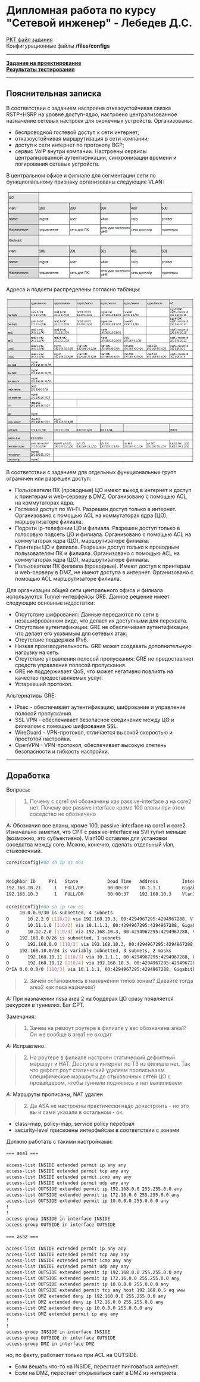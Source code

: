 # Дипломная работа по курсу "Сетевой инженер" - Лебедев Д.С.

[PKT файл задания](files/DIP.NTW26.pkt)  
Конфигурационные файлы **/files/configs**

---
**[Задание на проектирование](README.md)**  
**[Результаты тестирования](DIP.NTW26.02.TEST.md)**

---
## Пояснительная записка

В соответствии с заданием настроена отказоустойчивая связка RSTP+HSRP на уровне доступ-ядро, настроено централизованное назначение сетевых настроек для оконечных устройств.
Организованы:
- беспроводной гостевой доступ к сети интернет;
- отказоустойчивая маршрутизация в сети компании;
- доступ к сети интернет по протоколу BGP;
- сервис VoIP внутри компании.
Настроены сервисы централизованной аутентификации, синхронизации времени и логирования сетевых устройств.

В центральном офисе и филиале для сегментации сети по функциональному признаку организованы следующие VLAN:

![](_att/02.dip.pz00.png)

Адреса и подсети распределены согласно таблицы: 

![](_att/02.dip.pz01.png)

В соответствии с заданием для отдельных функциональных групп ограничен или разрешен доступ:
- Пользователи ПК (проводные) ЦО имеют выход в интернет и доступ к принтерам и web-серверу в DMZ. Организовано с помощью ACL на коммутаторах ядра.
- Гостевой доступ по Wi-Fi. Разрешен доступ только в интернет. Организовано с помощью ACL на коммутаторах ядра (ЦО), маршрутизаторе филиала.
- Подсети ip-телефонии ЦО и филиала. Разрешен доступ только в голосовую подсеть ЦО и филиала. Организовано с помощью ACL на коммутаторах ядра (ЦО), маршрутизаторе филиала.
- Принтеры ЦО и филиала. Разрешен доступ только к проводным пользователям ПК и филиала. Организовано с помощью ACL на коммутаторах ядра (ЦО), маршрутизаторе филиала.
- Пользователи ПК филиала (проводные). Имеют доступ к принтерам и web-серверу в DMZ, не имеют доступа в интернет. Организовано с помощью ACL маршрутизаторе филиала.

Для организации общей сети центрального офиса и филиала используются Tunnel-интерфейсы GRE. Данное решение имеет следующие основные недостатки:

- Отсутствие шифрования: Данные передаются по сети в незашифрованном виде, что делает их доступными для перехвата.
- Отсутствие аутентификации: GRE не обеспечивает аутентификации, что делает его уязвимым для сетевых атак.
- Отсутствие поддержки IPv6.
- Низкая производительность. GRE может создавать дополнительную нагрузку на сеть.
- Отсутствие управления полосой пропускания: GRE не предоставляет средств управления полосой пропускания.
- GRE не поддерживает QoS, что может негативно повлиять на качество предоставляемых услуг.
- Устаревший протокол.

Альтернативы GRE:

* IPsec - обеспечивает аутентификацию, шифрование и управление полосой пропускания.
* SSL VPN - обеспечивает безопасное соединение между ЦО и филиалом с помощью шифрования SSL.
* WireGuard - VPN-протокол, отличается высокой скоростью и простотой настройки.
* OpenVPN - VPN-протокол, обеспечивает высокую степень безопасности и гибкость настройки.


---
## Доработка

Вопросы:

> 1. Почему с core1 svi обозначены как passive-interface а на core2 нет. Почему все passive interface кроме 100 вланы при этом соседство не обозначено

*A:* Обозначил все вланы, кроме 100, passive-interface на core1 и core2. Изначально заметил, что CPT с passive-interface на SVI тупит меньше (возможно, это субъективно). Vlan100 оставлен для установки соседства между core. Можно, конечно, сделать отдельный vlan, стыковочный.

```sh
core1(config)#do sh ip os nei


Neighbor ID     Pri   State           Dead Time   Address         Interface
192.168.10.21     1   FULL/DR         00:00:37    10.1.1.1        GigabitEthernet0/1  //asa1
192.168.10.3      1   FULL/DR         00:00:37    192.168.10.3    Vlan100             //core2

core1(config)#do sh ip rou os
     10.0.0.0/30 is subnetted, 4 subnets
O       10.2.2.0 [110/2] via 192.168.10.3, 00:4294967295:4294967288, Vlan100
O       10.11.1.0 [110/2] via 10.1.1.1, 00:4294967295:4294967288, GigabitEthernet0/1
O       10.12.2.0 [110/3] via 192.168.10.3, 00:4294967295:4294967288, Vlan100
     192.168.0.0/26 is subnetted, 1 subnets
O       192.168.0.0 [110/3] via 192.168.10.3, 00:4294967295:4294967288, Vlan100
     192.168.10.0/24 is variably subnetted, 3 subnets, 2 masks
O       192.168.10.11 [110/3] via 10.1.1.1, 00:4294967295:4294967288, GigabitEthernet0/1
O       192.168.10.12 [110/4] via 192.168.10.3, 00:4294967295:4294967288, Vlan100
O*IA 0.0.0.0/0 [110/3] via 10.1.1.1, 00:4294967295:4294967288, GigabitEthernet0/1

```

> 2. Зачем остановились в назначении типов зонам? Давайте тогда area2 как nssa назначим?

*A:* При назначении nssa area 2 на бордерах ЦО сразу появляется рекурсия в туннелях. Баг CPT.

Замечания:

> 1. Зачем на ремоут роутере в филиале у вас обозначена area1? Он же вообще в area1 не входит

*A:* Исправлено.

> 2. На роутере в филиале настроен статический дефолтный маршрут и НАТ. Доступа в интернет по ТЗ из филиала нет. Так что дефолт роут статический удаляем прописываем специфические маршруты до стыковочных сетей ЦО с провайдером, чтобы туннели поднялись и нат выпиливаем

*A:* Маршруты прописаны, NAT удален

> 2. Да ASA не настроены практически надо донастроить - но это вы и сами указали в остальном - ок.

- class-map, policy-map, service policy перебрал
- security-level присвоены интерфейсам в соответствии с зонами

Должно работать с такими настройками:
```
=== asa1 ===

access-list INSIDE extended permit ip any any
access-list INSIDE extended permit tcp any any
access-list INSIDE extended permit icmp any any
access-list INSIDE extended permit udp any any
access-list OUTSIDE extended permit ip 192.168.0.0 255.255.0.0 any
access-list OUTSIDE extended permit ip 172.16.0.0 255.255.0.0 any
access-list OUTSIDE extended permit ip 10.0.0.0 255.0.0.0 any
!
!
access-group INSIDE in interface INSIDE
access-group OUTSIDE in interface OUTSIDE

=== asa2 ===

access-list INSIDE extended permit ip any any
access-list INSIDE extended permit tcp any any
access-list INSIDE extended permit icmp any any
access-list INSIDE extended permit udp any any
access-list OUTSIDE extended permit ip 192.168.0.0 255.255.0.0 any
access-list OUTSIDE extended permit ip 172.16.0.0 255.255.0.0 any
access-list OUTSIDE extended permit ip 10.0.0.0 255.0.0.0 any
access-list OUTSIDE extended permit tcp any host 192.168.0.5 eq www
access-list DMZ extended deny ip 192.168.0.0 255.255.0.0 any
access-list DMZ extended deny ip 172.16.0.0 255.255.0.0 any
access-list DMZ extended deny ip 10.0.0.0 255.0.0.0 any
access-list DMZ extended permit ip any any
!
!
access-group INSIDE in interface INSIDE
access-group OUTSIDE in interface OUTSIDE
access-group DMZ in interface DMZ
```

но, по факту, работает только при ACL на OUTSIDE.
- Если вешать что-то на INSIDE, перестает пинговаться интернет.
- Если на DMZ, перестает открываться сайт в DMZ из интернета.